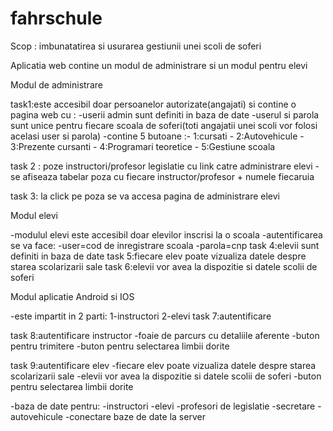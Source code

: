 # fahrschule
Scop : imbunatatirea si usurarea gestiunii unei scoli de soferi

Aplicatia web contine un modul de administrare si un modul pentru elevi

Modul de administrare

task1:este accesibil doar persoanelor autorizate(angajati) si contine o pagina web cu :
-userii admin sunt definiti in baza de date
-userul si parola sunt unice pentru fiecare scoala de soferi(toti angajatii unei scoli vor folosi acelasi user si parola)
-contine 5 butoane :- 1:cursati
                    - 2:Autovehicule
                    - 3:Prezente cursanti
                    - 4:Programari teoretice
                    - 5:Gestiune scoala
 
task 2 : poze instructori/profesor legislatie cu link catre administrare elevi
  -se afiseaza tabelar poza cu fiecare instructor/profesor + numele fiecaruia
  
task 3: la click pe poza se va accesa pagina de administrare elevi

Modul elevi

-modulul elevi este accesibil doar elevilor inscrisi la o scoala
-autentificarea se va face:
      -user=cod de inregistrare scoala
      -parola=cnp
task 4:elevii sunt definiti in baza de date
task 5:fiecare elev poate vizualiza datele despre starea scolarizarii sale
task 6:elevii vor avea la dispozitie si datele scolii de soferi

Modul aplicatie Android si IOS

-este impartit in 2 parti:
          1-instructori
          2-elevi
task 7:autentificare

task 8:autentificare instructor
  -foaie de parcurs cu detaliile aferente
  -buton pentru trimitere
  -buton pentru selectarea limbii dorite

task 9:autentificare elev
  -fiecare elev poate vizualiza datele despre starea scolarizarii sale
  -elevii vor avea la dispozitie si datele scolii de soferi
  -buton pentru selectarea limbii dorite

-baza de date pentru: 
      -instructori
      -elevi
      -profesori de legislatie
      -secretare
      -autovehicule
-conectare baze de date la server

